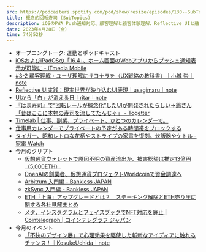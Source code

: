 ```yaml
---
src: https://podcasters.spotify.com/pod/show/resize/episodes/130--SubTopics-e2321ba
title: 概念的回転寿司 (SubTopics)
description: iOSのPWA Push通知対応、顧客理解と顧客体験理解、Reflective UIと融けるUI、回転寿司の概念化、複業時代のカレンダー、今月のクリプト動向やイベント情報など最近気になったサブトピックスを話しました。
date: 2023年4月28日（金）
time: 74分52秒
---
```


- オープニングトーク: 運動とポッドキャスト
- [iOSおよびiPadOSの「16.4」、ホーム画面のWebアプリからプッシュ通知表示が可能に - ITmedia Mobile](https://www.itmedia.co.jp/mobile/articles/2302/17/news104.html)
- [#3-2 顧客理解・ユーザ理解にサヨナラを（UX戦略の教科書）｜小城 崇｜note](https://note.com/takashi_koshiro/n/n6d71a559a91f)
- [Reflective UI実践：現実世界が映り込むUI表現｜usagimaru｜note](https://note.com/usagimaruma/n/n0b32918b2e15)
- [UIから「白」が消える日｜ritar｜note](https://note.com/ritar/n/n0f6aad6c2560)
- [『はま寿司』で“回転レールが概念化”したUIが開発されたらしい→爺さん「昔はここに本物の寿司を流してたんじゃ」 - Togetter](https://togetter.com/li/2124208)
- [Timelab | 仕事、副業、プライベート、ひとつのカレンダーで。](https://timelab.app/)
- [仕事用カレンダーでプライベートの予定がある時間帯をブロックする](https://michiomochi.com/d866330d934c431a8c00f21a9ad4e05a)
- [タイガー、昭和レトロな花柄やストライプの家電を復刻。炊飯器やケトル - 家電 Watch](https://kaden.watch.impress.co.jp/docs/news/1495514.html)
- 今月のクリプト
    - [仮想通貨ウォレットで原因不明の資産流出か、被害総額は推定13億円（5,000ETH）](https://coinpost.jp/?p=453850)
    - [OpenAIの創業者、仮想通貨プロジェクトWorldcoinで資金調達へ](https://coinpost.jp/?p=432254)
    - [Arbitrum 入門編 - Bankless JAPAN](https://banklessjp.substack.com/p/arbitrum-1de)
    - [zkSync 入門編 - Bankless JAPAN](https://banklessjp.substack.com/p/zksync)
    - [ETH「上海」アップグレードとは？　ステーキング解除とETH売り圧に関する各社見解まとめ](https://coinpost.jp/?p=434569)
    - [メタ、インスタグラムとフェイスブックでNFT対応を廃止 | Cointelegraph | コインテレグラフ ジャパン](https://jp.cointelegraph.com/news/meta-pulling-the-plug-on-nfts-across-instagram-and-facebook)
- 今月のイベント
    - [「不快のデザイン展」で心理効果を駆使した斬新なアイディアに触れるチャンス！｜KosukeUchida｜note](https://note.com/ksk0526/n/n7206dcda2744)
